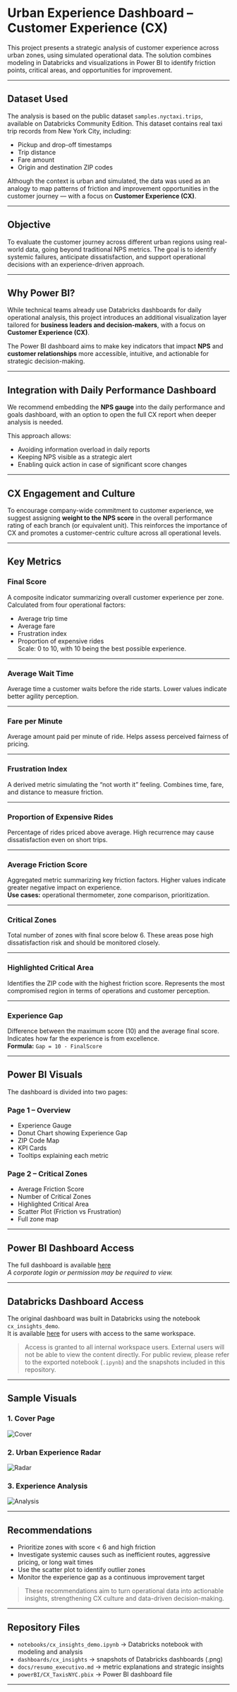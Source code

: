 # Urban Experience Dashboard – Customer Experience (CX)

This project presents a strategic analysis of customer experience across urban zones, using simulated operational data. The solution combines modeling in Databricks and visualizations in Power BI to identify friction points, critical areas, and opportunities for improvement.

---

## Dataset Used

The analysis is based on the public dataset `samples.nyctaxi.trips`, available on Databricks Community Edition. This dataset contains real taxi trip records from New York City, including:

- Pickup and drop-off timestamps  
- Trip distance  
- Fare amount  
- Origin and destination ZIP codes  

Although the context is urban and simulated, the data was used as an analogy to map patterns of friction and improvement opportunities in the customer journey — with a focus on **Customer Experience (CX)**.

---

## Objective

To evaluate the customer journey across different urban regions using real-world data, going beyond traditional NPS metrics. The goal is to identify systemic failures, anticipate dissatisfaction, and support operational decisions with an experience-driven approach.

---

## Why Power BI?

While technical teams already use Databricks dashboards for daily operational analysis, this project introduces an additional visualization layer tailored for **business leaders and decision-makers**, with a focus on **Customer Experience (CX)**.

The Power BI dashboard aims to make key indicators that impact **NPS** and **customer relationships** more accessible, intuitive, and actionable for strategic decision-making.

---

## Integration with Daily Performance Dashboard

We recommend embedding the **NPS gauge** into the daily performance and goals dashboard, with an option to open the full CX report when deeper analysis is needed.

This approach allows:

-  Avoiding information overload in daily reports  
-  Keeping NPS visible as a strategic alert  
-  Enabling quick action in case of significant score changes

---

## CX Engagement and Culture

To encourage company-wide commitment to customer experience, we suggest assigning **weight to the NPS score** in the overall performance rating of each branch (or equivalent unit). This reinforces the importance of CX and promotes a customer-centric culture across all operational levels.

---

## Key Metrics

### Final Score  
A composite indicator summarizing overall customer experience per zone. Calculated from four operational factors:
- Average trip time  
- Average fare  
- Frustration index  
- Proportion of expensive rides  
Scale: 0 to 10, with 10 being the best possible experience.

---

### Average Wait Time  
Average time a customer waits before the ride starts. Lower values indicate better agility perception.

---

### Fare per Minute  
Average amount paid per minute of ride. Helps assess perceived fairness of pricing.

---

### Frustration Index  
A derived metric simulating the “not worth it” feeling. Combines time, fare, and distance to measure friction.

---

### Proportion of Expensive Rides  
Percentage of rides priced above average. High recurrence may cause dissatisfaction even on short trips.

---

### Average Friction Score  
Aggregated metric summarizing key friction factors. Higher values indicate greater negative impact on experience.  
**Use cases:** operational thermometer, zone comparison, prioritization.

---

### Critical Zones  
Total number of zones with final score below 6. These areas pose high dissatisfaction risk and should be monitored closely.

---

### Highlighted Critical Area  
Identifies the ZIP code with the highest friction score. Represents the most compromised region in terms of operations and customer perception.

---

### Experience Gap  
Difference between the maximum score (10) and the average final score. Indicates how far the experience is from excellence.  
**Formula:** `Gap = 10 - FinalScore`

---

## Power BI Visuals

The dashboard is divided into two pages:

### Page 1 – Overview  
- Experience Gauge  
- Donut Chart showing Experience Gap  
- ZIP Code Map  
- KPI Cards  
- Tooltips explaining each metric

### Page 2 – Critical Zones  
- Average Friction Score  
- Number of Critical Zones  
- Highlighted Critical Area  
- Scatter Plot (Friction vs Frustration)  
- Full zone map

---

## Power BI Dashboard Access

The full dashboard is available [here](https://app.powerbi.com/view?r=eyJrIjoiZDFjZDVmZmMtYmZkZS00MGZlLTg2Y2ItZjFlYzBkOTYxNjBkIiwidCI6IjY1OWNlMmI4LTA3MTQtNDE5OC04YzM4LWRjOWI2MGFhYmI1NyJ9)  
*A corporate login or permission may be required to view.*

---

## Databricks Dashboard Access

The original dashboard was built in Databricks using the notebook `cx_insights_demo`.  
It is available [here](https://dbc-2f7c928f-6564.cloud.databricks.com/editor/notebooks/2346340275943328/dashboards/340c5e1e-afc5-4f87-9ba0-52e1fb0ea9d9?o=1637696810741543) for users with access to the same workspace.

> Access is granted to all internal workspace users. External users will not be able to view the content directly. For public review, please refer to the exported notebook (`.ipynb`) and the snapshots included in this repository.

---

## Sample Visuals

### 1. Cover Page  
![Cover](https://github.com/user-attachments/assets/d8f5b5a9-e516-4bdb-a59b-7cb8163f0586)

### 2. Urban Experience Radar  
![Radar](https://github.com/user-attachments/assets/19b549ba-0ead-414d-b515-24facb8bd065)

### 3. Experience Analysis  
![Analysis](https://github.com/user-attachments/assets/e7634ec7-250d-416d-b263-07927000302e)

---

## Recommendations

- Prioritize zones with score < 6 and high friction  
- Investigate systemic causes such as inefficient routes, aggressive pricing, or long wait times  
- Use the scatter plot to identify outlier zones  
- Monitor the experience gap as a continuous improvement target

> These recommendations aim to turn operational data into actionable insights, strengthening CX culture and data-driven decision-making.

---

## Repository Files

- `notebooks/cx_insights_demo.ipynb` → Databricks notebook with modeling and analysis  
- `dashboards/cx_insights` → snapshots of Databricks dashboards (.png)  
- `docs/resumo_executivo.md` → metric explanations and strategic insights  
- `powerBI/CX_TaxisNYC.pbix` → Power BI dashboard file

---


